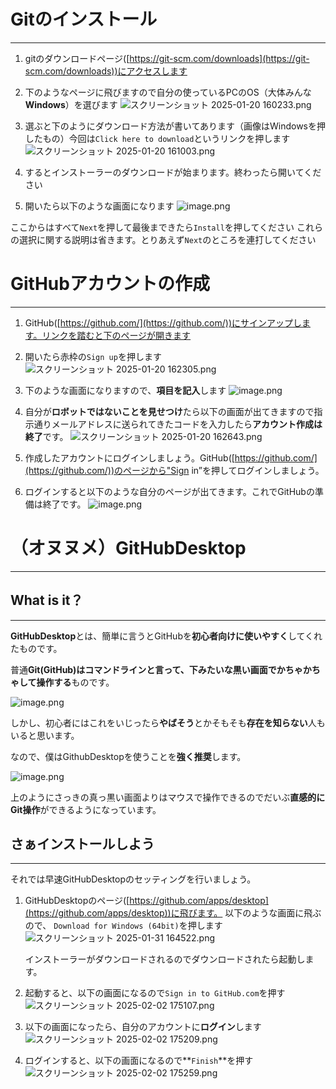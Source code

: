 # Gitのインストール
---

1. gitのダウンロードページ([https://git-scm.com/downloads](https://git-scm.com/downloads))にアクセスします
2. 下のようなページに飛びますので自分の使っているPCのOS（大体みんな**Windows**）を選びます
	![スクリーンショット 2025-01-20 160233.png](GitHub_Lecture/89a25373-dc91-4275-9684-7579b7728710.png)

3. 選ぶと下のようにダウンロード方法が書いてあります（画像はWindowsを押したもの）今回は`Click here to download`というリンクを押します
	![スクリーンショット 2025-01-20 161003.png](GitHub_Lecture/%25E3%2582%25B9%25E3%2582%25AF%25E3%2583%25AA%25E3%2583%25BC%25E3%2583%25B3%25E3%2582%25B7%25E3%2583%25A7%25E3%2583%2583%25E3%2583%2588_2025-01-20_161003.png)

4. するとインストーラーのダウンロードが始まります。終わったら開いてください
5. 開いたら以下のような画面になります
	![image.png](GitHub_Lecture/image.png)

ここからはすべて`Next`を押して最後まできたら`Install`を押してください
これらの選択に関する説明は省きます。とりあえず`Next`のところを連打してください

# GitHubアカウントの作成
---

1. GitHub([https://github.com/](https://github.com/))にサインアップします。リンクを踏むと下のページが開きます
2. 開いたら赤枠の`Sign up`を押します
	![スクリーンショット 2025-01-20 162305.png](GitHub_Lecture/%25E3%2582%25B9%25E3%2582%25AF%25E3%2583%25AA%25E3%2583%25BC%25E3%2583%25B3%25E3%2582%25B7%25E3%2583%25A7%25E3%2583%2583%25E3%2583%2588_2025-01-20_162305.png)

3. 下のような画面になりますので、**項目を記入**します
	![image.png](GitHub_Lecture/image%201.png)

4. 自分が**ロボットではないことを見せつけ**たら以下の画面が出てきますので指示通りメールアドレスに送られてきたコードを入力したら**アカウント作成は終了**です。
	![スクリーンショット 2025-01-20 162643.png](GitHub_Lecture/%25E3%2582%25B9%25E3%2582%25AF%25E3%2583%25AA%25E3%2583%25BC%25E3%2583%25B3%25E3%2582%25B7%25E3%2583%25A7%25E3%2583%2583%25E3%2583%2588_2025-01-20_162643.png)

5. 作成したアカウントにログインしましょう。GitHub([https://github.com/](https://github.com/))のページから"Sign in”を押してログインしましょう。

6. ログインすると以下のような自分のページが出てきます。これでGitHubの準備は終了です。
	![image.png](GitHub_Lecture/image%202.png)

# （オヌヌメ）GitHubDesktop
---
## What is it？
---

**GitHubDesktop**とは、簡単に言うとGitHubを**初心者向けに使いやすく**してくれたものです。

普通**Git(GitHub)はコマンドラインと言って、下みたいな黒い画面でかちゃかちゃして操作する**ものです。

![image.png](GitHub_Lecture/image%203.png)

しかし、初心者にはこれをいじったら**やばそう**とかそもそも**存在を知らない**人もいると思います。

なので、僕はGithubDesktopを使うことを**強く推奨**します。

![image.png](GitHub_Lecture/image%204.png)

上のようにさっきの真っ黒い画面よりはマウスで操作できるのでだいぶ**直感的にGit操作**ができるようになっています。

## さぁインストールしよう
---

それでは早速GitHubDesktopのセッティングを行いましょう。

1. GitHubDesktopのページ([https://github.com/apps/desktop](https://github.com/apps/desktop))に飛びます。
    以下のような画面に飛ぶので、 `Download for Windows (64bit)`を押します
    ![スクリーンショット 2025-01-31 164522.png](%E3%82%B9%E3%82%AF%E3%83%AA%E3%83%BC%E3%83%B3%E3%82%B7%E3%83%A7%E3%83%83%E3%83%88_2025-01-31_164522.png)
    
    インストーラーがダウンロードされるのでダウンロードされたら起動します。
    
2. 起動すると、以下の画面になるので`Sign in to GitHub.com`を押す
    ![スクリーンショット 2025-02-02 175107.png](GitHub_Lecture/%E3%82%B9%E3%82%AF%E3%83%AA%E3%83%BC%E3%83%B3%E3%82%B7%E3%83%A7%E3%83%83%E3%83%88_2025-02-02_175107.png)
    
3. 以下の画面になったら、自分のアカウントに**ログイン**します
    ![スクリーンショット 2025-02-02 175209.png](GitHub_Lecture/%E3%82%B9%E3%82%AF%E3%83%AA%E3%83%BC%E3%83%B3%E3%82%B7%E3%83%A7%E3%83%83%E3%83%88_2025-02-02_175209.png)
    
4. ログインすると、以下の画面になるので**`Finish`**を押す
	![スクリーンショット 2025-02-02 175259.png](GitHub_Lecture/%E3%82%B9%E3%82%AF%E3%83%AA%E3%83%BC%E3%83%B3%E3%82%B7%E3%83%A7%E3%83%83%E3%83%88_2025-02-02_175259.png)